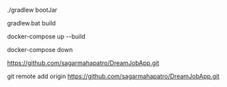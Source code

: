 ./gradlew bootJar

gradlew.bat build

docker-compose up --build

docker-compose down

https://github.com/sagarmahapatro/DreamJobApp.git

git remote add origin https://github.com/sagarmahapatro/DreamJobApp.git